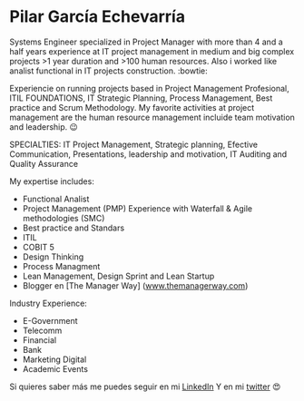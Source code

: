 # Pilar García Echevarría

Systems Engineer specialized in Project Manager with more than 4 and a half years experience at IT project management in medium and big complex projects >1 year duration and >100 human resources. Also i worked like analist functional in IT projects construction. :bowtie:

Experiencie on running projects based in Project Management Profesional, ITIL FOUNDATIONS, IT Strategic Planning, Process Management, Best practice and Scrum Methodology. My favorite activities at project management are the human resource management incluide team motivation and leadership. :wink:

SPECIALTIES: 
IT Project Management, Strategic planning, Efective Communication, Presentations, leadership and motivation, IT Auditing and Quality Assurance

My expertise includes:

* Functional Analist
* Project Management (PMP) Experience with Waterfall & Agile methodologies (SMC)
* Best practice and Standars 
* ITIL
* COBIT 5
* Design Thinking
* Process Managment
* Lean Management, Design Sprint and Lean Startup
* Blogger en [The Manager Way] (www.themanagerway.com)

Industry Experience:
- E-Government
- Telecomm
- Financial
- Bank
- Marketing Digital
- Academic Events

Si quieres saber más me puedes seguir en mi [LinkedIn](www.linkedin.com/in/pilargarciaechevarria)
Y en mi [twitter](https://twitter.com/pilycita) :heart_eyes:  

